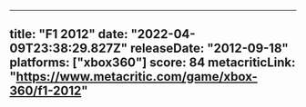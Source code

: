 
---
title: "F1 2012"
date: "2022-04-09T23:38:29.827Z"
releaseDate: "2012-09-18"
platforms: ["xbox360"]
score: 84
metacriticLink: "https://www.metacritic.com/game/xbox-360/f1-2012"
---
